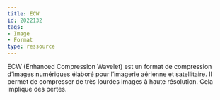 ```yaml
---
title: ECW
id: 2022132
tags:
- Image
- Format
type: ressource
---
```


ECW (Enhanced Compression Wavelet) est un format de compression d’images numériques élaboré pour l’imagerie aérienne et satellitaire. Il permet de compresser de très lourdes images à haute résolution. Cela implique des pertes.

